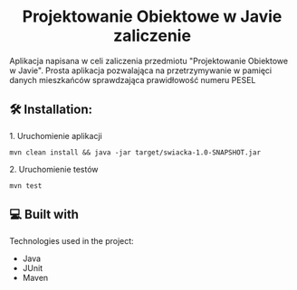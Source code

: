 <h1 id="title" align="center">Projektowanie Obiektowe w Javie zaliczenie</h1>

<p id="description">Aplikacja napisana w celi zaliczenia przedmiotu "Projektowanie Obiektowe w Javie". Prosta aplikacja pozwalająca na przetrzymywanie w pamięci danych mieszkańców sprawdzająca prawidłowość numeru PESEL</p>

<h2>🛠️ Installation: </h2>

<p>1. Uruchomienie aplikacji</p>

```
mvn clean install && java -jar target/swiacka-1.0-SNAPSHOT.jar
```

<p>2. Uruchomienie testów</p>

```
mvn test
```



<h2>💻 Built with</h2>

Technologies used in the project:

*   Java
*   JUnit
*   Maven
